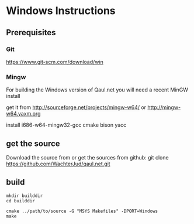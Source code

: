 
# Windows Instructions

## Prerequisites

### Git
https://www.git-scm.com/download/win
 
### Mingw

For building the Windows version of Qaul.net you will need a recent MinGW
install

get it from http://sourceforge.net/projects/mingw-w64/ or http://mingw-w64.yaxm.org


install i686-w64-mingw32-gcc cmake bison yacc


## get the source

Download the source from <insert source here> or
get the sources from github: git clone https://github.com/WachterJud/qaul.net.git

## build

    mkdir builddir
    cd builddir

    cmake ../path/to/source -G "MSYS Makefiles" -DPORT=Windows
    make

